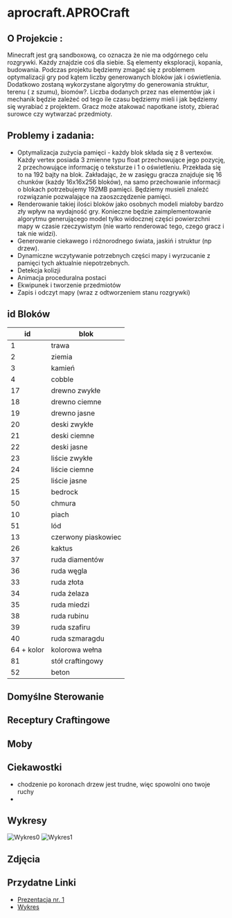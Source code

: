 # aprocraft.APROCraft

## O Projekcie : 
Minecraft jest grą sandboxową, co oznacza że nie ma odgórnego celu rozgrywki. Każdy znajdzie coś dla siebie. Są elementy eksploracji, kopania, budowania.
Podczas projektu będziemy zmagać się z problemem optymalizacji gry pod kątem liczby generowanych bloków jak i oświetlenia. Dodatkowo zostaną wykorzystane algorytmy do generowania struktur, terenu ( z szumu), biomów?.
Liczba dodanych przez nas elementów jak i mechanik będzie zależeć od tego ile czasu będziemy mieli i jak będziemy się wyrabiać z projektem.
Gracz może atakować napotkane istoty, zbierać surowce czy wytwarzać przedmioty.

## Problemy i zadania:
* Optymalizacja zużycia pamięci - każdy blok składa się z 8 vertexów. Każdy vertex posiada 3 zmienne typu float przechowujące jego pozycję, 2 przechowujące informację o teksturze i 1 o oświetleniu. Przekłada się to na 192 bajty na blok. Zakładając, że w zasięgu gracza znajduje się 16 chunków (każdy 16x16x256 bloków), na samo przechowanie informacji o blokach potrzebujemy 192MB pamięci. Będziemy musieli znaleźć rozwiązanie pozwalające na zaoszczędzenie pamięci.
* Renderowanie takiej ilości bloków jako osobnych modeli miałoby bardzo zły wpływ na wydajność gry. Konieczne będzie zaimplementowanie algorytmu generującego model tylko widocznej części powierzchni mapy w czasie rzeczywistym (nie warto renderować tego, czego gracz i tak nie widzi).
* Generowanie ciekawego i różnorodnego świata, jaskiń i struktur (np drzew).
* Dynamiczne wczytywanie potrzebnych części mapy i wyrzucanie z pamięci tych aktualnie niepotrzebnych.
* Detekcja kolizji
* Animacja proceduralna postaci
* Ekwipunek i tworzenie przedmiotów
* Zapis i odczyt mapy (wraz z odtworzeniem stanu rozgrywki)

## id Bloków

| id         | blok                |
|------------|---------------------|
| 1          | trawa               |
| 2          | ziemia              |
| 3          | kamień              |
| 4          | cobble              |
| 17         | drewno zwykłe       |
| 18         | drewno ciemne       |
| 19         | drewno jasne        |
| 20         | deski zwykłe        |
| 21         | deski ciemne        |
| 22         | deski jasne         |
| 23         | liście zwykłe       |
| 24         | liście ciemne       |
| 25         | liście jasne        |
| 15         | bedrock             |
| 50         | chmura              |
| 10         | piach               |
| 51         | lód                 |
| 13         | czerwony piaskowiec |
| 26         | kaktus              |
| 37         | ruda diamentów      |
| 36         | ruda węgla          |
| 33         | ruda złota          |
| 34         | ruda żelaza         |
| 35         | ruda miedzi         |
| 38         | ruda rubinu         |
| 39         | ruda szafiru        |
| 40         | ruda szmaragdu      |
| 64 + kolor | kolorowa wełna      |
| 81         | stół craftingowy    |
| 52         | beton               |



## Domyślne Sterowanie

## Receptury Craftingowe

## Moby

##  Ciekawostki 
* chodzenie po koronach drzew jest trudne, więc spowolni ono twoje ruchy
* 

## Wykresy
![Wykres0](https://docs.google.com/spreadsheets/d/e/2PACX-1vQBJXsq7isWDX3QzbCtcnmvPF7k0Qym3KAqQyubQCl_bKuLNvk1_lat6uu_vRzu2EN1btbbe_6Sd-kA/pubchart?oid=1796947460&format=image)
![Wykres1](https://docs.google.com/spreadsheets/d/e/2PACX-1vQBJXsq7isWDX3QzbCtcnmvPF7k0Qym3KAqQyubQCl_bKuLNvk1_lat6uu_vRzu2EN1btbbe_6Sd-kA/pubchart?oid=1053310127&format=image)


## Zdjęcia

## Przydatne Linki 
* [Prezentacja nr. 1]( https://docs.google.com/presentation/d/1kTFLFQmNeN7e-ZAb40vJj1gkO3F74Sd9fUSSIczJ3Ug/edit?usp=sharing) 
* [Wykres](https://docs.google.com/spreadsheets/d/1eKGbm1aENL7FdOXJLVnKCpnl9LFGtqn9tIk3BIec5yo/edit?usp=sharing)
